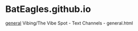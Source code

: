 # BatEagles.github.io
[general](BatEagles.github.io/Vibing/The%20Vibe%20Spot%20-%20Text%20Channels%20-%20general.html)
Vibing/The Vibe Spot - Text Channels - general.html
